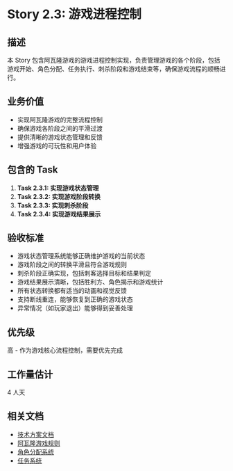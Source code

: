# Story 2.3: 游戏进程控制

## 描述

本 Story 包含阿瓦隆游戏的游戏进程控制实现，负责管理游戏的各个阶段，包括游戏开始、角色分配、任务执行、刺杀阶段和游戏结束等，确保游戏流程的顺畅进行。

## 业务价值

- 实现阿瓦隆游戏的完整流程控制
- 确保游戏各阶段之间的平滑过渡
- 提供清晰的游戏状态管理和反馈
- 增强游戏的可玩性和用户体验

## 包含的 Task

1. **Task 2.3.1: 实现游戏状态管理**
2. **Task 2.3.2: 实现游戏阶段转换**
3. **Task 2.3.3: 实现刺杀阶段**
4. **Task 2.3.4: 实现游戏结果展示**

## 验收标准

- 游戏状态管理系统能够正确维护游戏的当前状态
- 游戏阶段之间的转换平滑且符合游戏规则
- 刺杀阶段正确实现，包括刺客选择目标和结果判定
- 游戏结果展示清晰，包括胜利方、角色揭示和游戏统计
- 所有状态转换都有适当的动画和视觉反馈
- 支持断线重连，能够恢复到正确的游戏状态
- 异常情况（如玩家退出）能够得到妥善处理

## 优先级

高 - 作为游戏核心流程控制，需要优先完成

## 工作量估计

4 人天

## 相关文档

- [技术方案文档](./技术方案.md)
- [阿瓦隆游戏规则](../../阿瓦隆游戏规则.md)
- [角色分配系统](../Story2.1_角色分配系统/README.md)
- [任务系统](../Story2.2_任务系统/README.md)
